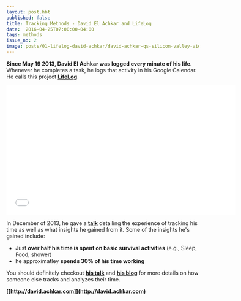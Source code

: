 ```yaml
---
layout: post.hbt
published: false
title: Tracking Methods - David El Achkar and LifeLog 
date:  2016-04-25T07:00:00-04:00
tags: methods
issue_no: 2
image: posts/01-lifelog-david-achkar/david-achkar-qs-silicon-valley-video.jpg
---
```


**Since May 19 2013, David El Achkar was logged every minute of his life.** Whenever he completes a task, he logs that activity in his Google Calendar. He calls this project **[LifeLog](http://david.achkar.com/life-log/)**.

<!--more-->

<div class='embed-container'><iframe src="//player.vimeo.com/video/80922960?byline=0&amp;portrait=0" height="337" width="600" allowfullscreen="" frameborder="0"></iframe></div>

In December of 2013, he gave a **[talk](http://david.achkar.com/qssv-lifelog-talk/)** detailing the experience of tracking his time as well as what insights he gained from it. Some of the insights he's gained include:

* Just **over half his time is spent on basic survival activities** (e.g., Sleep, Food, shower)
* he approximatley **spends 30% of his time working**

You should definitely checkout **[his talk](http://david.achkar.com/life-log/)** and **[his blog](http://david.achkar.com)** for more details on how someone else tracks and analyzes their time.

**[[http://david.achkar.com]](http://david.achkar.com)**